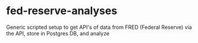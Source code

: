 # fed-reserve-analyses
Generic scripted setup to get API's of data from FRED (Federal Reserve) via the API, store in Postgres DB, and analyze
